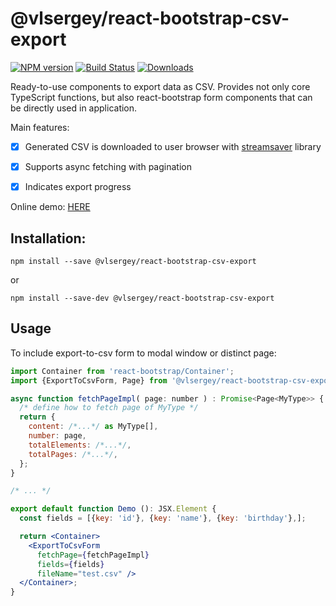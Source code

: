 # @vlsergey/react-bootstrap-csv-export
[![NPM version][npm-image]][npm-url]
[![Build Status][travis-image]][travis-url]
[![Downloads][downloads-image]][downloads-url]

Ready-to-use components to export data as CSV. Provides not only core TypeScript functions, but also react-bootstrap form components that can be directly used in application.

Main features:
* [x] Generated CSV is downloaded to user browser with [streamsaver](https://github.com/jimmywarting/StreamSaver.js) library
* [x] Supports async fetching with pagination
* [x] Indicates export progress


Online demo: [HERE](https://vlsergey.github.io/react-bootstrap-csv-export/)

## Installation:
```
npm install --save @vlsergey/react-bootstrap-csv-export
```
or
```
npm install --save-dev @vlsergey/react-bootstrap-csv-export
```

## Usage
To include export-to-csv form to modal window or distinct page:

```jsx
import Container from 'react-bootstrap/Container';
import {ExportToCsvForm, Page} from '@vlsergey/react-bootstrap-csv-export';

async function fetchPageImpl( page: number ) : Promise<Page<MyType>> {
  /* define how to fetch page of MyType */
  return {
    content: /*...*/ as MyType[],
    number: page,
    totalElements: /*...*/,
    totalPages: /*...*/,
  };
}

/* ... */

export default function Demo (): JSX.Element {
  const fields = [{key: 'id'}, {key: 'name'}, {key: 'birthday'},];

  return <Container>
    <ExportToCsvForm
      fetchPage={fetchPageImpl}
      fields={fields}
      fileName="test.csv" />
  </Container>;
}
```

[npm-image]: https://img.shields.io/npm/v/@vlsergey/react-bootstrap-csv-export.svg?style=flat-square
[npm-url]: https://npmjs.org/package/@vlsergey/react-bootstrap-csv-export
[travis-image]: https://travis-ci.com/vlsergey/react-bootstrap-csv-export.svg?branch=master
[travis-url]: https://travis-ci.com/vlsergey/react-bootstrap-csv-export
[downloads-image]: http://img.shields.io/npm/dm/@vlsergey/react-bootstrap-csv-export.svg?style=flat-square
[downloads-url]: https://npmjs.org/package/@vlsergey/react-bootstrap-csv-export
